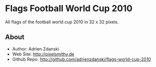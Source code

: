 Flags Football World Cup 2010
=============================
All flags of the football world cup 2010 in 32 x 32 pixels.

About
-----
* Author:            Adrien Zdanski
* Web Site:          http://pixelsmithy.de
* Github Repo:       http://github.com/adrienzdanski/flags-world-cup-2010
